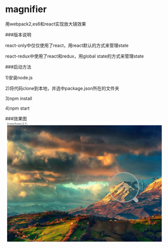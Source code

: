 # magnifier
用webpack2,es6和react实现放大镜效果

###版本说明

react-only中仅仅使用了react，用react默认的方式来管理state

react-redux中使用了react和redux，用global state的方式来管理state

###启动方法

1)安装node.js

2)将代码clone到本地，并选中package.json所在的文件夹

3)npm install

4)npm start

###效果图
![image](https://github.com/rainsilence0911/magnifier/blob/master/snapshot/Capture.PNG)
